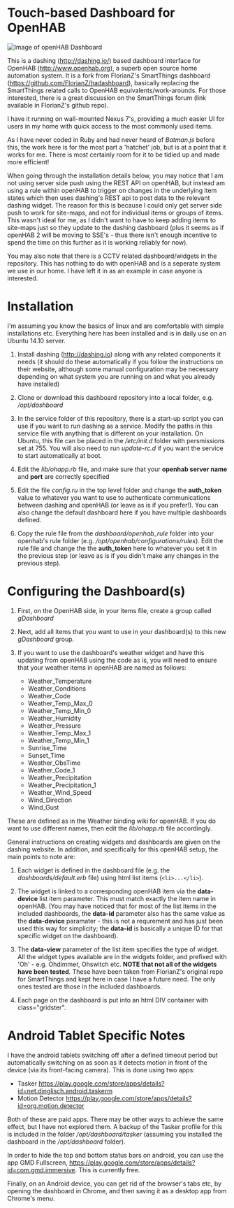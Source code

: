 # Touch-based Dashboard for OpenHAB

![Image of openHAB Dashboard](https://github.com/smar000/openhab-dashboard/blob/master/tmp/image.jpg)

This is a dashing (http://dashing.io/) based dashboard interface for OpenHAB (http://www.openhab.org), a superb open source home automation system.  It is a fork from FlorianZ's SmartThings dashboard (https://github.com/FlorianZ/hadashboard), basically replacing the SmartThings related calls to OpenHAB equivalents/work-arounds. For those interested, there is a great discussion on the SmartThings forum (link available in FlorianZ's github repo).

I have it running on wall-mounted Nexus 7's, providing a much easier UI for users in my home with quick access to the most commonly used items.

As I have never coded in Ruby and had never heard of *Batman.js* before this, the work here is for the most part a 'hatchet' job, but is at a point that it works for me. There is most certainly room for it to be tidied up and made more efficient!

When going through the installation details below, you may notice that I am not using server side push using the REST API on openHAB, but instead am using a rule within openHAB to trigger on changes in the underlying item states which then uses dashing's REST api to post data to the relevant dashing widget. The reason for this is because I could only get server side push to work for site-maps, and not for individual items or groups of items. This wasn't ideal for me, as I didn't want to have to keep adding items to site-maps just so they update to the dashing dashboard (plus it seems as if openHAB 2 will be moving to SSE's - thus there isn't enough incentive to spend the time on this further as it is working reliably for now). 

You may also note that there is a CCTV related dashboard/widgets in the repository. This has nothing to do with openHAB and is a seperate system we use in our home. I have left it in as an example in case anyone is interested.

# Installation
I'm assuming you know the basics of linux and are comfortable with simple installations etc. Everything here has been installed and is in daily use on an Ubuntu 14.10 server.

1. Install dashing (http://dashing.io) along with any related components it needs (it should do these automatically if you follow the instructions on their website, although some manual configuration may be necessary depending on what system you are running on and what you already have installed)

2. Clone or download this dashboard repository into a local folder, e.g. */opt/dashboard*

3. In the service folder of this repository, there is a start-up script you can use if you want to run dashing as a service. Modify the paths in this service file with anything that is different on your installation. On Ubuntu, this file can be placed in the */etc/init.d* folder with persmissions set at 755. You will also need to run *update-rc.d* if you want the service to start automatically at boot.

4. Edit the *lib/ohapp.rb* file, and make sure that your **openhab server name** and **port** are correctly specified

5. Edit the file *config.ru* in the top level folder and change the **auth_token** value to whatever you want to use to authenticate communications between dashing and openHAB (or leave as is if you prefer!). You can also change the default dashboard here if you have multiple dashboards defined.

6. Copy the rule file from the *dashboard/openhab_rule* folder into your openhab's rule folder (e.g. */opt/openhab/configurations/rules*). Edit the rule file and change the the **auth_token** here to whatever you set it in the previous step (or leave as is if you didn't make any changes in the previous step).


# Configuring the Dashboard(s) 

1. First, on the OpenHAB side, in your items file, create a group called *gDashboard*

2. Next, add all items that you want to use in your dashboard(s) to this new *gDashboard* group.

3. If you want to use the dashboard's weather widget and have this updating from openHAB using the code as is, you will need to ensure that your weather items in openHAB are named as follows:
    * Weather_Temperature
    * Weather_Conditions
    * Weather_Code
    * Weather_Temp_Max_0
    * Weather_Temp_Min_0
    * Weather_Humidity
    * Weather_Pressure
    * Weather_Temp_Max_1
    * Weather_Temp_Min_1
    * Sunrise_Time
    * Sunset_Time
    * Weather_ObsTime
    * Weather_Code_1
    * Weather_Precipitation
    * Weather_Precipitation_1
    * Weather_Wind_Speed
    * Wind_Direction
    * Wind_Gust

These are defined as in the Weather binding wiki for openHAB. If you do want to use different names, then edit the *lib/ohapp.rb* file accordingly.

General instructions on creating widgets and dashboards are given on the dashing website. In addition, and specifically for this openHAB setup, the main points to note are:

1. Each widget is defined in the dashboard file (e.g. the *dashboards/default.erb* file) using html list items (`<li>...</li>`). 

2. The widget is linked to a corresponding openHAB item via the **data-device** list item parameter. This must match exactly the item name in openHAB. (You may have noticed that for most of the list items in the included dashboards, the **data-id** parameter also has the same value as the **data-device** paramater - this is not a requrement and has just been used this way for simplicity; the **data-id** is basically a unique ID for that specific widget on the dashboard).

3. The **data-view** parameter of the list item specifies the type of widget. All the widget types available are in the widgets folder, and prefixed with 'Oh' - e.g. Ohdimmer, Ohswitch etc. **NOTE that not all of the widgets have been tested**. These have been taken from FlorianZ's original repo for SmartThings and kept here in case I have a future need. The only ones tested are those in the included dashboards.

4. Each page on the dashboard is put into an html DIV container with class="gridster".

# Android Tablet Specific Notes
I have the android tablets switching off after a defined timeout period but automatically switching on as soon as it detects motion in front of the device (via its front-facing camera). This is done using two apps:
* Tasker https://play.google.com/store/apps/details?id=net.dinglisch.android.taskerm
* Motion Detector https://play.google.com/store/apps/details?id=org.motion.detector

Both of these are paid apps. There may be other ways to achieve the same effect, but I have not explored them. A backup of the Tasker profile for this is included in the folder */opt/dashboard/tasker* (assuming you installed the dashboard in the */opt/dashboard* folder).

In order to hide the top and bottom status bars on android, you can use the app GMD Fullscreen, https://play.google.com/store/apps/details?id=com.gmd.immersive. This is currently free.

Finally, on an Android device, you can get rid of the browser's tabs etc, by opening the dashboard in Chrome, and then saving it as a desktop app from Chrome's menu. 
